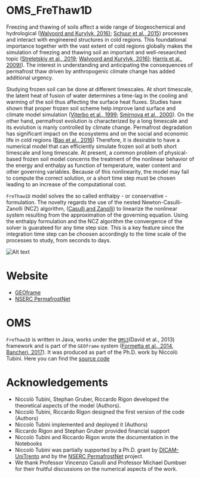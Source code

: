 # OMS_FreThaw1D

Freezing and thawing of soils affect a wide range of biogeochemical and hydrological ([Walvoord and Kurylyk, 2016)](https://doi.org/10.2136/vzj2016.01.0010); [Schuur
et al., 2015](https://doi.org/10.1038/nature14338)) processes and interact with engineered structures in cold regions. This foundational importance together with the vast extent of cold regions globally makes the simulation of freezing and thawing soil an important and well-researched topic ([Streletskiy et al., 2019](https://doi.org/10.1088/1748-9326/aaf5e6); [Walvoord and Kurylyk, 2016)](https://doi.org/10.2136/vzj2016.01.0010); [Harris et al., 2009)](https://doi.org/10.1016/j.earscirev.2008.12.002)). The interest in understanding and anticipating the consequences of permafrost thaw driven by anthropogenic climate change has added additional urgency.

Studying frozen soil can be done at different timescales. At short timescale, the latent heat of fusion of water determines a time-lag in the cooling and warming of the soil thus affecting the surface heat fluxes. Studies have shown that proper frozen soil scheme help improve land surface and climate model simulation ([Viterbo et al., 1999](https://doi.org/10.1002/qj.49712555904); [Smirnova et al., 2000](https://doi.org/10.1029/1999JD901047)). 
On the other hand, permafrost evolution is characterized by a long timescale and its evolution is manly controlled by climate change. Permafrost degradation has significant impact on the ecosystems and on the social and economic life in cold regions ([Bao et al., 2016](https://doi.org/10.1002/2015JD024451))
Therefore, it is desirable to have a numerical model that can efficiently simulate frozen soil at both short timescale and long timescale.
At present, a common problem of physical-based frozen soil model concerns the treatment of the nonlinear behavior of the energy and enthalpy as function of temperature, water content and other governing variables. Because of this nonlinearity, the model may fail to compute the correct solution, or a short time step must be chosen leading to an increase of the computational cost.

`FreThaw1D` model solves the so called enthalpy - or conservative - formulation. The novelty regards the use of the nested Newton-Casulli-Zanolli (NCZ) algorithm, ([Casulli and Zanolli](https://doi.org/10.1137/100786320)) to linearize the nonlinear system resulting from the approximation of the governing equation. Using the enthalpy formulation and the NCZ algorithm the convergence of the solver is guarateed for any time step size. This is a key feature since the integration time step can be choosen accordingly to the time scale of the processes to study, from seconds to days.


![Alt text](docs/frozensoil.jpg?raw=true "Title")

# Website
- [GEOframe](http://geoframe.blogspot.com/)
- [NSERC PermafrostNet](https://www.permafrostnet.ca/)

# OMS
`FreThaw1D` is written in Java,  works under the [`OMS3`](https://abouthydrology.blogspot.com/2017/08/oms-3-essentials.html)(David et al., 2013) framework and is part of the `GEOframe` system ([Formetta et al., 2014](https://doi.org/10.1016/j.envsoft.2014.01.019), [Bancheri, 2017](http://eprints-phd.biblio.unitn.it/2679/)). It was produced as part of the Ph.D. work by Niccolò Tubini.
Here you can find the [source code](https://github.com/geoframecomponents/FreThaw1D)

# Acknowledgements

-  Niccolò Tubini, Stephan Gruber, Riccardo Rigon developed the theoretical aspects of the model (Authors). 
-  Niccolò Tubini, Riccardo Rigon designed the first version of the code (Authors)
-  Niccolò Tubini implemented and deployed it (Authors)
-  Riccardo Rigon and Stephan Gruber provided financial support
-  Niccolò Tubini and Riccardo Rigon wrote the documentation in the Notebooks
-  Niccolò Tubini was partially supported by a Ph.D. grant by [DICAM-UniTrento](https://www.unitn.it/dricam/) and by the  [NSERC PermafrostNet](https://www.permafrostnet.ca/)  project.
-  We thank Professor Vincenzo Casulli and Professor Michael Dumbser for their fruitful discussions on the numerical aspects of the work. 
